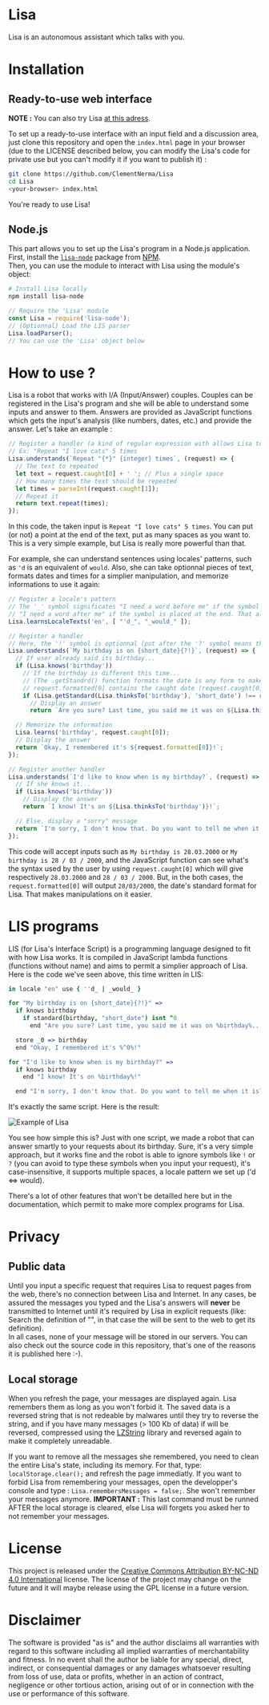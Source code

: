 # Lisa

Lisa is an autonomous assistant which talks with you.

# Installation

## Ready-to-use web interface

**NOTE :** You can also try Lisa [at this adress](https://clementnerma.github.io/Lisa).  

To set up a ready-to-use interface with an input field and a discussion area, just clone this repository and open the `index.html` page in your browser (due to the LICENSE described below, you can modify the Lisa's code for private use but you can't modify it if you want to publish it) :

```bash
git clone https://github.com/ClementNerma/Lisa
cd Lisa
<your-browser> index.html
```

You're ready to use Lisa!

## Node.js

This part allows you to set up the Lisa's program in a Node.js application. First, install the [`lisa-node`](https://www.npmjs.com/package/lisa-node) package from [NPM](https://www.npmjs.com).  
Then, you can use the module to interact with Lisa using the module's object:

```bash
# Install Lisa locally
npm install lisa-node
```

```javascript
// Require the 'Lisa' module
const Lisa = require('lisa-node');
// (Optionnal) Load the LIS parser
Lisa.loadParser();
// You can use the 'Lisa' object below
```

# How to use ?

Lisa is a robot that works with I/A (Input/Answer) couples. Couples can be registered in the Lisa's program and she will be able to understand some inputs and answer to them. Answers are provided as JavaScript functions which gets the input's analysis (like numbers, dates, etc.) and provide the answer. Let's take an example :

```javascript
// Register a handler (a kind of regular expression with allows Lisa to understand some inputs)
// Ex: "Repeat "I love cats" 5 times
Lisa.understands(`Repeat "{*}" {integer} times`, (request) => {
  // The text to repeated
  let text = request.caught[0] + ' '; // Plus a single space
  // How many times the text should be repeated
  let times = parseInt(request.caught[1]);
  // Repeat it
  return text.repeat(times);
});
```

In this code, the taken input is `Repeat "I love cats" 5 times`. You can put (or not) a point at the end of the text, put as many spaces as you want to. This is a very simple example, but Lisa is really more powerful than that.  

For example, she can understand sentences using locales' patterns, such as `'d` is an equivalent of `would`. Also, she can take optionnal pieces of text, formats dates and times for a simplier manipulation, and memorize informations to use it again:  

```javascript
// Register a locale's pattern
// The '_' symbol significates "I need a word before me" if the symbol is placed at the beginning of the text or
// "I need a word after me" if the symbol is placed at the end. That also works if the string begins/ends just before/after this text.
Lisa.learnsLocaleTexts('en', [ "'d_", "_would_" ]);

// Register a handler
// Here, the '!' symbol is optionnal (put after the '?' symbol means that you may not input it).
Lisa.understands(`My birthday is on {short_date}{?!}`, (request) => {
  // If user already said its birthday...
  if (Lisa.knows('birthday'))
    // If the birthday is different this time...
    // (The .getStandrd() function formats the date is any form to make a string with the 'dd/mm' form)
    // request.formatted[0] contains the caught date (request.caught[0]) after the use of .getStandard()
    if (Lisa.getStandard(Lisa.thinksTo('birthday'), 'short_date') !== request.formatted[0])
      // Display an answer
      return `Are you sure? Last time, you said me it was on ${Lisa.thinksTo('birthday')}...`;

  // Memorize the information
  Lisa.learns('birthday', request.caught[0]);
  // Display the answer
  return `Okay, I remembered it's ${request.formatted[0]}!`;
});

// Register another handler
Lisa.understands(`I'd like to know when is my birthday?`, (request) => {
  // If she knows it...
  if (Lisa.knows('birthday'))
    // Display the answer
    return `I know! It's on ${Lisa.thinksTo('birthday')}!`;

  // Else, display a "sorry" message
  return `I'm sorry, I don't know that. Do you want to tell me when it is?`;
});
```

This code will accept inputs such as `My birthday is 28.03.2000` or `My birthday is 28 / 03 / 2000`, and the JavaScript function can see what's the syntax used by the user by using `request.caught[0]` which will give respectively `28.03.2000` and `28 / 03 / 2000`. But, in the both cases, the `request.formatted[0]` will output `28/03/2000`, the date's standard format for Lisa. That makes manipulations on it easier.

# LIS programs

LIS (for Lisa's Interface Script) is a programming language designed to fit with how Lisa works. It is compiled in JavaScript lambda functions (functions without name) and aims to permit a simplier approach of Lisa. Here is the code we've seen above, this time written in LIS:

```coffeescript
in locale "en" use { ''d_ | _would_ }

for "My birthday is on {short_date}{?!}" =>
  if knows birthday
    if standard(birthday, "short_date") isnt ^0
      end "Are you sure? Last time, you said me it was on %birthday%..."

  store _0 => birthday
  end "Okay, I remembered it's %^0%!"

for "I'd like to know when is my birthday?" =>
  if knows birthday
    end "I know! It's on %birthday%!"

  end "I'm sorry, I don't know that. Do you want to tell me when it is?"
```

It's exactly the same script. Here is the result:  

![Example of Lisa](https://s7.postimg.org/4jvo0em2j/Demo_of_Lisa.png)

You see how simple this is? Just with one script, we made a robot that can answer smartly to your requests about its birthday. Sure, it's a very simple approach, but it works fine and the robot is able to ignore symbols like `!` or `?` (you can avoid to type these symbols when you input your request), it's case-insensitive, it supports multiple spaces, a locale pattern we set up ('d <=> would).  

There's a lot of other features that won't be detailled here but in the documentation, which permit to make more complex programs for Lisa.  

# Privacy

## Public data

Until you input a specific request that requires Lisa to request pages from the web, there's no connection between Lisa and Internet. In any cases, be assured the messages you typed and the Lisa's answers will **never** be transmitted to Internet until it's required by Lisa in explicit requests (like: Search the definition of "<word>", in that case the <word> will be sent to the web to get its definition).  
In all cases, none of your message will be stored in our servers. You can also check out the source code in this repository, that's one of the reasons it is published here :-).

## Local storage

When you refresh the page, your messages are displayed again. Lisa remembers them as long as you won't forbid it. The saved data is a reversed string that is not redeable by malwares until they try to reverse the string, and if you have many messages (> 100 Kb of data) if will be reversed, compressed using the [LZString](http://pieroxy.net/blog/pages/lz-string/index.html) library and reversed again to make it completely unreadable.  

If you want to remove all the messages she remembered, you need to clean the entire Lisa's state, including its memory. For that, type: `localStorage.clear();` and refresh the page immediatly.
If you want to forbid Lisa from remembering your messages, open the developper's console and type : `Lisa.remembersMessages = false;`. She won't remember your messages anymore.
**IMPORTANT :** This last command must be runned AFTER the local storage is cleared, else Lisa will forgets you asked her to not remember your messages.

# License

This project is released under the [Creative Commons Attribution BY-NC-ND 4.0 International](https://creativecommons.org/licenses/by-nc-nd/4.0/) license.
The license of the project may change on the future and it will maybe release using the GPL license in a future version.

# Disclaimer

The software is provided "as is" and the author disclaims all warranties
with regard to this software including all implied warranties of
merchantability and fitness. In no event shall the author be liable for
any special, direct, indirect, or consequential damages or any damages
whatsoever resulting from loss of use, data or profits, whether in an action
of contract, negligence or other tortious action, arising out of or in
connection with the use or performance of this software.
